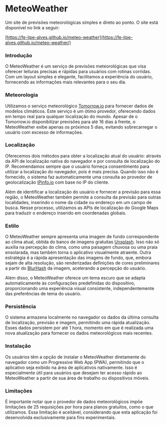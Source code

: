 # MeteoWeather

Um site de previsões meteorológicas simples e direto ao ponto. O site está disponível no link a seguir:

[https://fe-lipe-alves.github.io/meteo-weather](https://fe-lipe-alves.github.io/meteo-weather/)

### Introdução
O MeteoWeather é um serviço de previsões meteorológicas que visa oferecer leituras precisas e rápidas para usuários com rotinas corridas. Com um layout simples e elegante, facilitamos a experiência do usuário, fornecendo as informações mais relevantes para o seu dia.

### Meteorologia
Utilizamos o serviço meteorológico [Tomorrow.io](https://www.tomorrow.io/) para fornecer dados de modelos climáticos. Este serviço é um ótimo provedor, oferecendo dados em tempo real para qualquer localização do mundo. Apesar de o Tomorrow.io disponibilizar previsões para até 16 dias à frente, o MeteoWeather exibe apenas os próximos 5 dias, evitando sobrecarregar o usuário com excesso de informações.

### Localização
Oferecemos dois métodos para obter a localização atual do usuário: através da API de localização nativa do navegador e por consulta de localização do IP. Recomendamos sempre que o usuário forneça consentimento para utilizar a localização do navegador, pois é mais precisa. Quando isso não é fornecido, o sistema faz automaticamente uma consulta ao provedor de geolocalização [IPinfo.io](https://ipinfo.io/) com base no IP do cliente.

Além de identificar a localização do usuário e fornecer a previsão para essa região, o MeteoWeather também permite a consulta da previsão para outras localidades, inserindo o nome da cidade ou endereço em um campo de busca. Nesse processo, utilizamos as APIs de localização do Google Maps para traduzir o endereço inserido em coordenadas globais.

### Estilo
O MeteoWeather sempre apresenta uma imagem de fundo correspondente ao clima atual, obtida do banco de imagens gratuitas [Unsplash](https://unsplash.com/pt-br). Isso não só auxilia na percepção do clima, como uma paisagem chuvosa ou uma praia ensolarada, mas também torna o aplicativo visualmente atraente. Outra estratégia é a rápida apresentação das imagens de fundo, que, embora sejam de alta resolução, são renderizadas definições de cores preliminares  a partir do [BlurHash](https://blurha.sh/) da imagem, acelerando a percepção do usuário.

Além disso, o MeteoWeather oferece um tema escuro que se adapta automaticamente às configurações predefinidas do dispositivo, proporcionando uma experiência visual consistente, independentemente das preferências de tema do usuário.

### Persistência
O sistema armazena localmente no navegador os dados da última consulta de localização, previsão e imagem, permitindo uma rápida atualização. Esses dados persistem por até 1 hora, momento em que é realizada uma nova atualização para fornecer os dados meteorológicos mais recentes.

### Instalação
Os usuários têm a opção de instalar o MeteoWeather diretamente do navegador como um Progressive Web App (PWA), permitindo que o aplicativo seja exibido na área de aplicativos nativamente. Isso é especialmente útil para usuários que desejam ter acesso rápido ao MeteoWeather a partir de sua área de trabalho ou dispositivos móveis.

### Limitações
É importante notar que o provedor de dados meteorológicos impõe limitações de 25 requisições por hora para planos gratuitos, como o que utilizamos. Essa limitação é aceitável, considerando que esta aplicação foi desenvolvida exclusivamente para fins experimentais.
